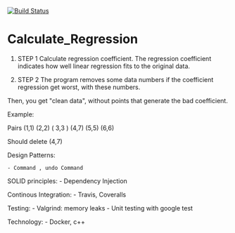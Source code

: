 [![Build Status](https://travis-ci.org/oscar-raig/Calculate_Regression.svg?branch=master)](https://travis-ci.org/oscar-raig/Calculate_Regression)

Calculate_Regression
====================


1. STEP 1
Calculate regression coefficient.
The regression coefficient indicates how well linear regression fits to the original data.

2. STEP 2
The program removes some data numbers if the coefficient regression get worst, with these numbers.

Then, you get "clean data", without points that generate the bad coefficient.

Example:

Pairs (1,1) (2,2) ( 3,3 ) (4,7) (5,5) (6,6)

Should delete (4,7)


Design Patterns:
	
	- Command , undo Command

SOLID principles:
	- Dependency Injection

Continous Integration:
	- Travis, Coveralls

Testing:
	- Valgrind: memory leaks
	- Unit testing with google test

Technology:
	- Docker, c++
